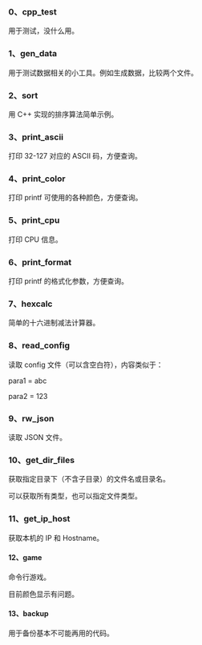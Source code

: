 ### 0、cpp_test

用于测试，没什么用。



### 1、gen_data

用于测试数据相关的小工具。例如生成数据，比较两个文件。



### 2、sort

用 C++ 实现的排序算法简单示例。



### 3、print_ascii

打印 32-127 对应的 ASCII 码，方便查询。



### 4、print_color

打印 printf 可使用的各种颜色，方便查询。



### 5、print_cpu

打印 CPU 信息。



### 6、print_format

打印 printf 的格式化参数，方便查询。



### 7、hexcalc

简单的十六进制减法计算器。



### 8、read_config

读取 config 文件（可以含空白符），内容类似于：

para1 = abc

para2 = 123



### 9、rw_json

读取 JSON 文件。



### 10、get_dir_files

获取指定目录下（不含子目录）的文件名或目录名。

可以获取所有类型，也可以指定文件类型。



### 11、get_ip_host

获取本机的 IP 和 Hostname。



#### 12、game

命令行游戏。

目前颜色显示有问题。



#### 13、backup

用于备份基本不可能再用的代码。
